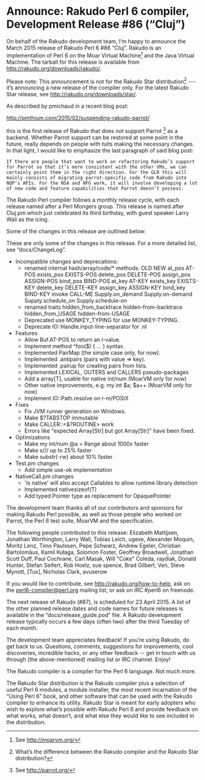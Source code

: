 # Announce: Rakudo Perl 6 compiler, Development Release #86 (“Cluj”)

On behalf of the Rakudo development team, I’m happy to announce the March
2015 release of Rakudo Perl 6 #86 “Cluj”. Rakudo is an implementation of
Perl 6 on the Moar Virtual Machine[^1] and the Java Virtual Machine. The
tarball for this release is available from <http://rakudo.org/downloads/rakudo/>.

Please note: This announcement is not for the Rakudo Star
distribution[^3] --- it’s announcing a new release of the compiler
only. For the latest Rakudo Star release, see
<http://rakudo.org/downloads/star/>.

As described by pmichaud in a recent blog post:

  http://pmthium.com/2015/02/suspending-rakudo-parrot/

this is the first release of Rakudo that does *not* support Parrot [^2] as a
backend.  Whether Parrot support can be restored at some point in the future,
really depends on people with tuits making the necessary changes.  In that
light, I would like to emphasize the last paragraph of said blog post:

    If there are people that want to work on refactoring Rakudo’s support
    for Parrot so that it’s more consistent with the other VMs, we can
    certainly point them in the right direction. For the GLR this will
    mainly consists of migrating parrot-specific code from Rakudo into
    NQP’s APIs. For the NSA and NFG work, it will involve developing a lot
    of new code and feature capabilities that Parrot doesn’t possess.

The Rakudo Perl compiler follows a monthly release cycle, with each
release named after a Perl Mongers group. This release is named after
Cluj.pm which just celebrated its third birthday, with guest speaker
Larry Wall as the icing.

Some of the changes in this release are outlined below:

These are only some of the changes in this release. For a more
detailed list, see “docs/ChangeLog”.

+ Incompatible changes and deprecations:
  + renamed internal hash/array/code/* methods:
    OLD                    NEW
    at_pos                 AT-POS
    exists_pos             EXISTS-POS
    delete_pos             DELETE-POS
    assign_pos             ASSIGN-POS
    bind_pos               BIND-POS
    at_key                 AT-KEY
    exists_key             EXISTS-KEY
    delete_key             DELETE-KEY
    assign_key             ASSIGN-KEY
    bind_key               BIND-KEY
    invoke                 CALL-ME
    Supply.on_demand       Supply.on-demand
    Supply.schedule_on     Supply.schedule-on
  + renamed traits
    hidden_from_backtrace  hidden-from-backtrace
    hidden_from_USAGE      hidden-from-USAGE
  + Deprecated use MONKEY_TYPING for use MONKEY-TYPING.
  + Deprecate IO::Handle.input-line-separator for .nl
+ Features
  + Allow Buf.AT-POS to return an l-value.
  + Implement method ^foo($) { ... } syntax.
  + Implemented PairMap (the simple case only, for now).
  + Implemented .antipairs (pairs with value => key).
  + Implemented .pairup for creating pairs from lists.
  + Implemented LEXICAL, OUTERS and CALLERS pseudo-packages
  + Add a array[T], usable for native int/num (MoarVM only for now)
  + Other native improvements, e.g. my int $a; $a++ (MoarVM only for now)
  + Implement IO::Path.resolve on r-m/POSIX
+ Fixes
  + Fix JVM runner generation on Windows.
  + Make $?TABSTOP immutable
  + Make CALLER::<&?ROUTINE> work
  + Errors like "expected Array[Str] but got Array[Str]" have been fixed.
+ Optimizations
  + Make my int/num @a = Range about 1000x faster
  + Make s/// up to 25% faster
  + Make substr(-rw) about 10% faster
+ Test.pm changes
  + Add simple use-ok implementation
+ NativeCall.pm changes
  + 'is native' will also accept Callables to allow runtime library detection
  + Implemented nativesizeof(T)
  + Add typed Pointer type as replacement for OpaquePointer

The development team thanks all of our contributors and sponsors for
making Rakudo Perl possible, as well as those people who worked on
Parrot, the Perl 6 test suite, MoarVM and the specification.

The following people contributed to this release:
Elizabeth Mattijsen, Jonathan Worthington, Larry Wall, Tobias Leich, ugexe,
Alexander Moquin, Moritz Lenz, Timo Paulssen, Pepe Schwarz, Andrew Egeler,
Christian Bartolomäus, Kamil Kułaga, Solomon Foster, Geoffrey Broadwell,
Jonathan Scott Duff, Paul Cochrane, Carl Masak, Will "Coke" Coleda, raydiak,
Donald Hunter, Stefan Seifert, Rob Hoelz, sue spence, Brad Gilbert, Ven,
Steve Mynott, [Tux], Nicholas Clark, avuserow

If you would like to contribute, see <http://rakudo.org/how-to-help>,
ask on the <perl6-compiler@perl.org> mailing list, or ask on IRC #perl6
on freenode.

The next release of Rakudo (#87), is scheduled for 23 April 2015.
A list of the other planned release dates and code names for future
releases is available in the “docs/release_guide.pod” file. A Rakudo
development release typically occurs a few days (often two) after the
third Tuesday of each month.

The development team appreciates feedback! If you’re using Rakudo, do
get back to us. Questions, comments, suggestions for improvements, cool
discoveries, incredible hacks, or any other feedback -- get in touch with
us through (the above-mentioned) mailing list or IRC channel. Enjoy!

[^1]: See <http://moarvm.org/>

[^2]: See <http://parrot.org/>

[^3]: What’s the difference between the Rakudo compiler and the Rakudo
Star distribution?

The Rakudo compiler is a compiler for the Perl 6 language.
Not much more.

The Rakudo Star distribution is the Rakudo compiler plus a selection
of useful Perl 6 modules, a module installer, the most recent
incarnation of the “Using Perl 6” book, and other software that can
be used with the Rakudo compiler to enhance its utility.  Rakudo Star
is meant for early adopters who wish to explore what’s possible with
Rakudo Perl 6 and provide feedback on what works, what doesn’t, and
what else they would like to see included in the distribution.
